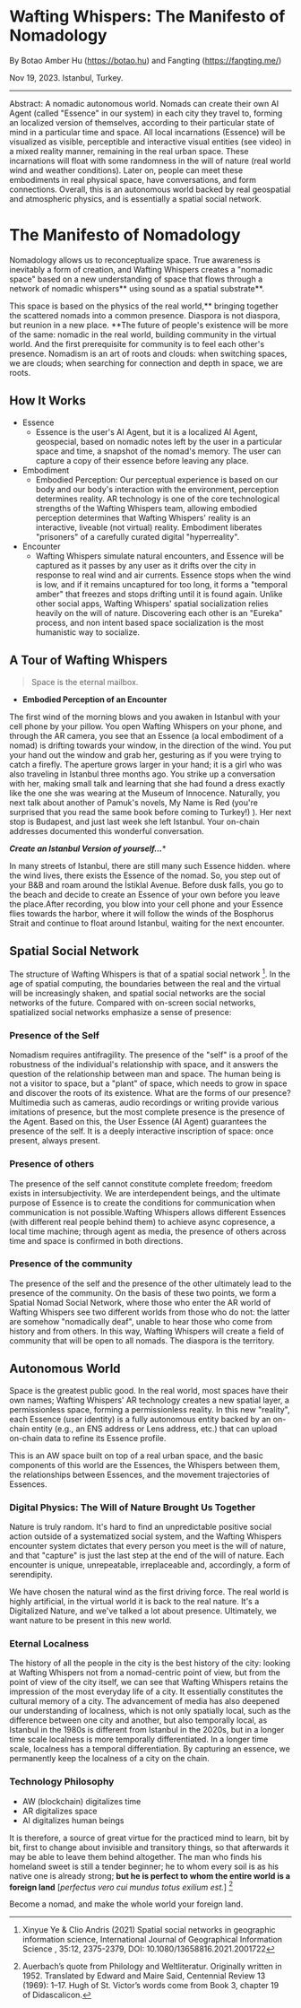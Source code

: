 
# Wafting Whispers: The Manifesto of Nomadology

By Botao Amber Hu (https://botao.hu) and Fangting (https://fangting.me/)

Nov 19, 2023. Istanbul, Turkey. 

*** 

Abstract: A nomadic autonomous world. Nomads can create their own AI Agent (called "Essence" in our system) in each city they travel to, forming an localized version of themselves, according to their particular state of mind in a particular time and space. All local incarnations (Essence) will be visualized as visible, perceptible and interactive visual entities (see video) in a mixed reality manner, remaining in the real urban space. These incarnations will float with some randomness in the will of nature (real world wind and weather conditions). Later on, people can meet these embodiments in real physical space, have conversations, and form connections. Overall, this is an autonomous world backed by real geospatial and atmospheric physics, and is essentially a spatial social network.

# The Manifesto of Nomadology

Nomadology allows us to reconceptualize space. True awareness is inevitably a form of creation, and Wafting Whispers creates a "nomadic space" based on a new understanding of space that flows through a network of nomadic whispers** using sound as a spatial substrate**.

This space is based on the physics of the real world,** bringing together the scattered nomads into a common presence. Diaspora is not diaspora, but reunion in a new place. **The future of people's existence will be more of the same: nomadic in the real world, building community in the virtual world. And the first prerequisite for community is to feel each other's presence. Nomadism is an art of roots and clouds: when switching spaces, we are clouds; when searching for connection and depth in space, we are roots.

## How It Works

- Essence
    - Essence is the user's AI Agent, but it is a localized AI Agent, geospecial, based on nomadic notes left by the user in a particular space and time, a snapshot of the nomad's memory. The user can capture a copy of their essence before leaving any place.
- Embodiment
    - Embodied Perception: Our perceptual experience is based on our body and our body's interaction with the environment, perception determines reality. AR technology is one of the core technological strengths of the Wafting Whispers team, allowing embodied perception determines that Wafting Whispers' reality is an interactive, liveable (not virtual) reality. Embodiment liberates "prisoners" of a carefully curated digital "hyperreality".
- Encounter
    - Wafting Whispers simulate natural encounters, and Essence will be captured as it passes by any user as it drifts over the city in response to real wind and air currents. Essence stops when the wind is low, and if it remains uncaptured for too long, it forms a "temporal amber" that freezes and stops drifting until it is found again. Unlike other social apps, Wafting Whispers' spatial socialization relies heavily on the will of nature. Discovering each other is an "Eureka" process, and non intent based space socialization is the most humanistic way to socialize.

## A Tour of Wafting Whispers

> Space is the eternal mailbox.
> 
- **Embodied Perception of an Encounter**

The first wind of the morning blows and you awaken in Istanbul with your cell phone by your pillow. You open Wafting Whispers on your phone, and through the AR camera, you see that an Essence (a local embodiment of a nomad) is drifting towards your window, in the direction of the wind. You put your hand out the window and grab her, gesturing as if you were trying to catch a firefly. The aperture grows larger in your hand; it is a girl who was also traveling in Istanbul three months ago. You strike up a conversation with her, making small talk and learning that she had found a dress exactly like the one she was wearing at the Museum of Innocence. Naturally, you next talk about another of Pamuk's novels, My Name is Red (you're surprised that you read the same book before coming to Turkey!) ). Her next stop is Budapest, and just last week she left Istanbul. Your on-chain addresses documented this wonderful conversation.

***Create an Istanbul Version of yourself...****

In many streets of Istanbul, there are still many such Essence hidden. where the wind lives, there exists the Essence of the nomad. So, you step out of your B&B and roam around the İstiklal Avenue. Before dusk falls, you go to the beach and decide to create an Essence of your own before you leave the place.After recording, you blow into your cell phone and your Essence flies towards the harbor, where it will follow the winds of the Bosphorus Strait and continue to float around Istanbul, waiting for the next encounter.


## Spatial Social Network

The structure of Wafting Whispers is that of a spatial social network [^1]. In the age of spatial computing, the boundaries between the real and the virtual will be increasingly shaken, and spatial social networks are the social networks of the future. Compared with on-screen social networks, spatialized social networks emphasize a sense of presence:

### Presence of the Self

Nomadism requires antifragility. The presence of the "self" is a proof of the robustness of the individual's relationship with space, and it answers the question of the relationship between man and space. The human being is not a visitor to space, but a "plant" of space, which needs to grow in space and discover the roots of its existence. What are the forms of our presence? Multimedia such as cameras, audio recordings or writing provide various imitations of presence, but the most complete presence is the presence of the Agent. Based on this, the User Essence (AI Agent) guarantees the presence of the self. It is a deeply interactive inscription of space: once present, always present.

### Presence of others

The presence of the self cannot constitute complete freedom; freedom exists in intersubjectivity. We are interdependent beings, and the ultimate purpose of Essence is to create the conditions for communication when communication is not possible.Wafting Whispers allows different Essences (with different real people behind them) to achieve async copresence, a local time machine; through agent as media, the presence of others across time and space is confirmed in both directions.

### Presence of the community

The presence of the self and the presence of the other ultimately lead to the presence of the community. On the basis of these two points, we form a Spatial Nomad Social Network, where those who enter the AR world of Wafting Whispers see two different worlds from those who do not: the latter are somehow "nomadically deaf", unable to hear those who come from history and from others. In this way, Wafting Whispers will create a field of community that will be open to all nomads. The diaspora is the territory.

## Autonomous World

Space is the greatest public good. In the real world, most spaces have their own names; Wafting Whispers' AR technology creates a new spatial layer, a permissionless space, forming a permissionless reality. In this new "reality", each Essence (user identity) is a fully autonomous entity backed by an on-chain entity (e.g., an ENS address or Lens address, etc.) that can upload on-chain data to refine its Essence profile.

This is an AW space built on top of a real urban space, and the basic components of this world are the Essences, the Whispers between them, the relationships between Essences, and the movement trajectories of Essences.


### Digital Physics: The Will of Nature Brought Us Together

Nature is truly random. It's hard to find an unpredictable positive social action outside of a systematized social system, and the Wafting Whispers encounter system dictates that every person you meet is the will of nature, and that "capture" is just the last step at the end of the will of nature. Each encounter is unique, unrepeatable, irreplaceable and, accordingly, a form of serendipity.

We have chosen the natural wind as the first driving force. The real world is highly artificial, in the virtual world it is back to the real nature. It's a Digitalized Nature, and we've talked a lot about presence. Ultimately, we want nature to be present in this new world.

### Eternal Localness

The history of all the people in the city is the best history of the city: looking at Wafting Whispers not from a nomad-centric point of view, but from the point of view of the city itself, we can see that Wafting Whispers retains the impression of the most everyday life of a city. It essentially constitutes the cultural memory of a city. The advancement of media has also deepened our understanding of localness, which is not only spatially local, such as the difference between one city and another, but also temporally local, as Istanbul in the 1980s is different from Istanbul in the 2020s, but in a longer time scale localness is more temporally differentiated. In a longer time scale, localness has a temporal differentiation. By capturing an essence, we permanently keep the localness of a city on the chain.

### Technology Philosophy

- AW (blockchain) digitalizes time
- AR digitalizes space
- AI digitalizes human beings

It is therefore, a source of great virtue for the practiced mind to learn, bit by bit, first to change about invisible and transitory things, so that afterwards it may be able to leave them behind altogether. The man who finds his homeland sweet is still a tender beginner; he to whom every soil is as his native one is already strong; **but he is perfect to whom the entire world is a foreign land** [*perfectus vero cui mundus totus exilium est.*] [^2]
> 

Become a nomad, and make the whole world your foreign land.

[^1]: Xinyue Ye & Clio Andris (2021) Spatial social networks in geographic information science, International Journal of Geographical Information Science , 35:12, 2375-2379, DOI: 10.1080/13658816.2021.2001722
[^2]: Auerbach’s quote from Philology and Weltliteratur. Originally written in 1952. Translated by Edward and Maire Said, Centennial Review 13 (1969): 1–17. Hugh of St. Victor’s words come from Book 3, chapter 19 of Didascalicon.

